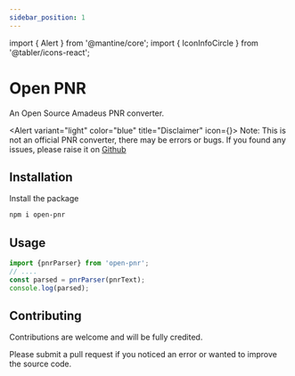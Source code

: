 ```yaml
---
sidebar_position: 1
---
```

import { Alert } from '@mantine/core';
import { IconInfoCircle } from '@tabler/icons-react';

# Open PNR

An Open Source Amadeus PNR converter.

<Alert variant="light" color="blue" title="Disclaimer" icon={<IconInfoCircle />}>
  <span>Note: This is not an official PNR converter, there may be errors or bugs. If you found any issues, please raise it on [Github](https://github.com/acadea/open-pnr/issues)</span>
</Alert>

## Installation

Install the package

```bash
npm i open-pnr
```

## Usage
```js
import {pnrParser} from 'open-pnr';
// .... 
const parsed = pnrParser(pnrText);
console.log(parsed);
```

## Contributing
Contributions are welcome and will be fully credited.

Please submit a pull request if you noticed an error or wanted to improve the source code.